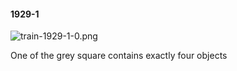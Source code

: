 #### 1929-1
![train-1929-1-0.png](https://github.com/lil-lab/nlvr/raw/master/nlvr/train/images/4/train-1929-1-0.png "train-1929-1-0.png")

One of the grey square contains exactly four objects